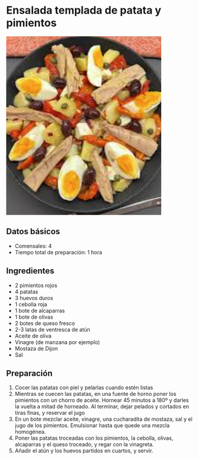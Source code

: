 # Ensalada templada de patata y pimientos

<div class="imagen">
    <img src="images/ensalada_templada_patata_pimientos.png">
</div>

## Datos básicos

* Comensales: 4
* Tiempo total de preparación: 1 hora

## Ingredientes

* 2 pimientos rojos
* 4 patatas
* 3 huevos duros
* 1 cebolla roja
* 1 bote de alcaparras
* 1 bote de olivas
* 2 botes de queso fresco
* 2-3 latas de ventresca de atún
* Aceite de oliva
* Vinagre (de manzana por ejemplo)
* Mostaza de Dijon
* Sal

## Preparación

1. Cocer las patatas con piel y pelarlas cuando estén listas
2. Mientras se cuecen las patatas, en una fuente de horno poner los pimientos con un chorro de aceite. Hornear 45 minutos a 180º y darles la vuelta a mitad de horneado. Al terminar, dejar pelados y cortados en tiras finas, y reservar el jugo
3. En un bote mezclar aceite, vinagre, una cucharadita de mostaza, sal y el jugo de los pimientos. Emulsionar hasta que quede una mezcla homogénea.
4. Poner las patatas troceadas con los pimientos, la cebolla, olivas, alcaparras y el queso troceado, y regar con la vinagreta.
5. Añadir el atún y los huevos partidos en cuartos, y servir.